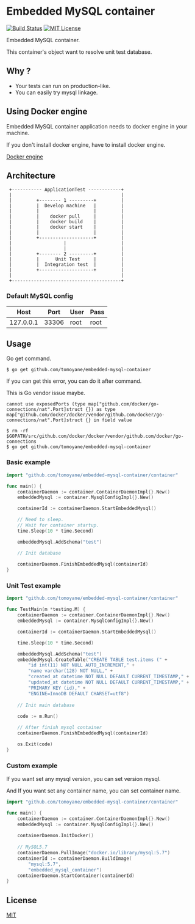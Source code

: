 # Embedded MySQL container 
[![Build Status](http://www.concourse.developer-tm.com:8080/api/v1/teams/main/pipelines/embedded-mysql-container-pipeline/jobs/test/badge)](https://www.concourse.developer-tm.com/teams/main/pipelines/embedded-mysql-container-pipeline)
[![MIT License](http://img.shields.io/badge/license-MIT-blue.svg?style=flat)](https://github.com/tomoyane/embedded-mysql-container/blob/master/LICENSE)

Embedded MySQL container.

This container's object want to resolve unit test database.

## Why ?
 - Your tests can run on production-like. 
 - You can easily try mysql linkage.

## Using Docker engine
Embedded MySQL container application needs to docker engine in your machine.

If you don't install docker engine, have to install docker engine.

[Docker engine](https://docs.docker.com/engine/)

## Architecture

```
 +----------- ApplicationTest ------------+  
 |                                        |
 |         +-------- 1 ---------+         |
 |         |  Develop machine   |         |
 |         |                    |         |
 |         |    docker pull     |         |
 |         |    docker build    |         |
 |         |    docker start    |         |
 |         |                    |         |
 |         +--------------------+         |
 |                   |                    |          
 |                   |                    |
 |         +-------- 2 ---------+         |  
 |         |      Unit Test     |         |
 |         |  Integration test  |         |
 |         +--------------------+         |
 |                                        |
 +----------------------------------------+  
```

### Default MySQL config
| Host | Port | User | Pass |
| --- | --- | --- | --- |
| 127.0.0.1 | 33306 | root | root |

## Usage
Go get command.
```
$ go get github.com/tomoyane/embedded-mysql-container
```

If you can get this error, you can do it after command.

This is Go vendor issue maybe.
```
cannot use exposedPorts (type map["github.com/docker/go-
connections/nat".Port]struct {}) as type map["github.com/docker/docker/vendor/github.com/docker/go-
connections/nat".Port]struct {} in field value
```

```
$ rm -rf $GOPATH/src/github.com/docker/docker/vendor/github.com/docker/go-connections
$ go get github.com/tomoyane/embedded-mysql-container
```

### Basic example

```go
import "github.com/tomoyane/embedded-mysql-container/container"

func main() {
    containerDaemon := container.ContainerDaemonImpl{}.New()
    embeddedMysql := container.MysqlConfigImpl{}.New()

    containerId := containerDaemon.StartEmbeddedMysql()

    // Need to sleep.
    // Wait for container startup.
    time.Sleep(10 * time.Second)

    embeddedMysql.AddSchema("test")

    // Init database
    
    containerDaemon.FinishEmbeddedMysql(containerId)
}
```

### Unit Test example

```go
import "github.com/tomoyane/embedded-mysql-container/container"

func TestMain(m *testing.M) {
	containerDaemon := container.ContainerDaemonImpl{}.New()
	embeddedMysql := container.MysqlConfigImpl{}.New()

	containerId := containerDaemon.StartEmbeddedMysql()

	time.Sleep(10 * time.Second)

	embeddedMysql.AddSchema("test")
	embeddedMysql.CreateTable("CREATE TABLE test.items (" +
		"id int(11) NOT NULL AUTO_INCREMENT," +
		"name varchar(128) NOT NULL," +
		"created_at datetime NOT NULL DEFAULT CURRENT_TIMESTAMP," +
		"updated_at datetime NOT NULL DEFAULT CURRENT_TIMESTAMP," +
		"PRIMARY KEY (id)," +
		"ENGINE=InnoDB DEFAULT CHARSET=utf8")
	
	// Init main database
	
	code := m.Run()

	// After finish mysql container
	containerDaemon.FinishEmbeddedMysql(containerId)

	os.Exit(code)
}
```

### Custom example
If you want set any mysql version, you can set version mysql.

And If you want set any container name, you can set container name. 

```go
import "github.com/tomoyane/embedded-mysql-container/container"

func main() {
    containerDaemon := container.ContainerDaemonImpl{}.New()
    embeddedMysql := container.MysqlConfigImpl{}.New()
    
    containerDaemon.InitDocker()
    
    // MySQL5.7
    containerDaemon.PullImage("docker.io/library/mysql:5.7")
    containerId := containerDaemon.BuildImage(
        "mysql:5.7",
        "embedded_mysql_container")
    containerDaemon.StartContainer(containerId)
}
```

## License

[MIT](https://github.com/tomoyane/embedded-mysql-container/blob/master/LICENSE)
